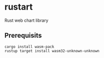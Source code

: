 # rustart

Rust web chart library

## Prerequisits

```
cargo install wasm-pack
rustup target install wasm32-unknown-unknown
```

